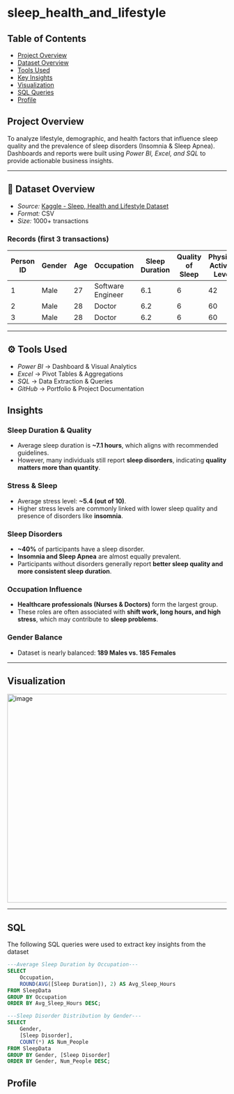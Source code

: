 # sleep_health_and_lifestyle

## Table of Contents
-  [Project Overview](#-project-overview)
- [Dataset Overview](#-dataset-overview)
- [Tools Used](#-tools-used)
- [Key Insights](#-key-insights)
- [Visualization](#-visualizations)
- [SQL Queries](#-sql-queries)
- [Profile](#--profile)

## Project Overview  
To analyze lifestyle, demographic, and health factors that influence sleep quality and the prevalence of sleep disorders (Insomnia & Sleep Apnea). 
Dashboards and reports were built using *Power BI, Excel, and SQL* to provide actionable business insights.  

---

## 📂 Dataset Overview  
- *Source:* [Kaggle - Sleep, Health and Lifestyle Dataset](https://www.kaggle.com/datasets/uom190346a/sleep-health-and-lifestyle-dataset)   
- *Format:* CSV  
- *Size:* 1000+ transactions  

### Records (first 3 transactions)
| Person ID | Gender | Age | Occupation         | Sleep Duration | Quality of Sleep | Physical Activity Level | Stress Level | BMI Category | Blood Pressure | Heart Rate | Daily Steps | Sleep Disorder |
|-----------|--------|-----|--------------------|----------------|------------------|-------------------------|--------------|--------------|----------------|------------|-------------|----------------|
| 1         | Male   | 27  | Software Engineer  | 6.1            | 6                | 42                      | 6            | Overweight   | 126/83         | 77         | 4200        | None           |
| 2         | Male   | 28  | Doctor             | 6.2            | 6                | 60                      | 8            | Normal       | 125/80         | 75         | 10000       | None           |
| 3         | Male   | 28  | Doctor             | 6.2            | 6                | 60                      | 8            | Normal       | 125/80         | 75         | 10000       | None           |

---

## ⚙ Tools Used  
- *Power BI* → Dashboard & Visual Analytics  
- *Excel* → Pivot Tables & Aggregations  
- *SQL* → Data Extraction & Queries  
- *GitHub* → Portfolio & Project Documentation

## Insights

### Sleep Duration & Quality
- Average sleep duration is **~7.1 hours**, which aligns with recommended guidelines.  
- However, many individuals still report **sleep disorders**, indicating **quality matters more than quantity**.  

### Stress & Sleep
- Average stress level: **~5.4 (out of 10)**.  
- Higher stress levels are commonly linked with lower sleep quality and presence of disorders like **insomnia**.  

### Sleep Disorders
- **~40%** of participants have a sleep disorder.  
- **Insomnia and Sleep Apnea** are almost equally prevalent.  
- Participants without disorders generally report **better sleep quality and more consistent sleep duration**.  

### Occupation Influence
- **Healthcare professionals (Nurses & Doctors)** form the largest group.  
- These roles are often associated with **shift work, long hours, and high stress**, which may contribute to **sleep problems**.  

### Gender Balance
- Dataset is nearly balanced: **189 Males vs. 185 Females**


---

## Visualization

<img width="943" height="479" alt="image" src="https://github.com/user-attachments/assets/5c38b213-e9f9-41ca-9fcb-f5410e5bf5b0" />


---

## SQL
The following SQL queries were used to extract key insights from the dataset
   
```sql
---Average Sleep Duration by Occupation---
SELECT 
    Occupation,
    ROUND(AVG([Sleep Duration]), 2) AS Avg_Sleep_Hours
FROM SleepData
GROUP BY Occupation
ORDER BY Avg_Sleep_Hours DESC;
```

```sql
---Sleep Disorder Distribution by Gender---
SELECT 
    Gender,
    [Sleep Disorder],
    COUNT(*) AS Num_People
FROM SleepData
GROUP BY Gender, [Sleep Disorder]
ORDER BY Gender, Num_People DESC;
```

## Profile
